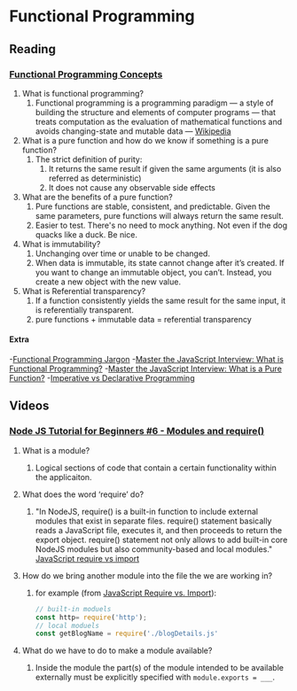 # Functional Programming

## Reading

### [Functional Programming Concepts](https://medium.com/the-renaissance-developer/concepts-of-functional-programming-in-javascript-6bc84220d2aa)

1. What is functional programming?
    1. Functional programming is a programming paradigm — a style of building the structure and elements of computer programs — that treats computation as the evaluation of mathematical functions and avoids changing-state and mutable data — [Wikipedia](https://en.wikipedia.org/wiki/Functional_programming)
2. What is a pure function and how do we know if something is a pure function?
    1. The strict definition of purity:
        1. It returns the same result if given the same arguments (it is also referred as deterministic)
        2. It does not cause any observable side effects
3. What are the benefits of a pure function?
    1. Pure functions are stable, consistent, and predictable. Given the same parameters, pure functions will always return the same result.
    2. Easier to test. There's no need to mock anything. Not even if the dog quacks like a duck. Be nice.
4. What is immutability?
    1. Unchanging over time or unable to be changed.
    2. When data is immutable, its state cannot change after it’s created. If you want to change an immutable object, you can’t. Instead, you create a new object with the new value.
5. What is Referential transparency?
    1. If a function consistently yields the same result for the same input, it is referentially transparent.
    2. pure functions + immutable data = referential transparency

#### Extra

-[Functional Programming Jargon](https://github.com/hemanth/functional-programming-jargon)
-[Master the JavaScript Interview: What is Functional Programming?](https://medium.com/javascript-scene/master-the-javascript-interview-what-is-functional-programming-7f218c68b3a0)
-[Master the JavaScript Interview: What is a Pure Function?](https://medium.com/javascript-scene/master-the-javascript-interview-what-is-a-pure-function-d1c076bec976)
-[Imperative vs Declarative Programming](https://ui.dev/imperative-vs-declarative-programming)

## Videos

### [Node JS Tutorial for Beginners #6 - Modules and require()](https://www.youtube.com/watch?v=xHLd36QoS4k)

1. What is a module?
    1. Logical sections of code that contain a certain functionality within the applicaiton.
2. What does the word ‘require’ do?
    1. "In NodeJS, require() is a built-in function to include external modules that exist in separate files. require() statement basically reads a JavaScript file, executes it, and then proceeds to return the export object. require() statement not only allows to add built-in core NodeJS modules but also community-based and local modules." [JavaScript require vs import](https://flexiple.com/javascript/javascript-require-vs-import/)
3. How do we bring another module into the file the we are working in?
    1. for example (from [JavaScript Require vs. Import](https://blog.bitsrc.io/javascript-require-vs-import-47827a361b77)):

        ``` javascript
        // built-in moduels
        const http= require('http');
        // local moduels
        const getBlogName = require('./blogDetails.js'
        ```

4. What do we have to do to make a module available?
    1. Inside the module the part(s) of the module intended to be available externally must be explicitly specified with `module.exports = ___`.
